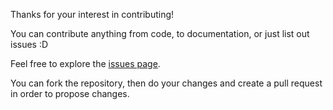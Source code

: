 Thanks for your interest in contributing!

You can contribute anything from code, to documentation, or just list out issues :D

Feel free to explore the [issues page](https://github.com/heyset/colorquest/issues).

You can fork the repository, then do your changes and create a pull request in order to propose changes.
